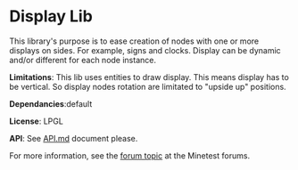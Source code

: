 # Display Lib

This library's purpose is to ease creation of nodes with one or more displays on sides. For example, signs and clocks. Display can be dynamic and/or different for each node instance.

**Limitations**: This lib uses entities to draw display. This means display has to be vertical. So display nodes rotation are limitated to "upside up" positions.

**Dependancies**:default

**License**: LPGL

**API**: See [API.md](https://github.com/pyrollo/display_modpack/blob/master/display_lib/API.md) document please.

For more information, see the [forum topic](https://forum.minetest.net/viewtopic.php?f=11&t=13563) at the Minetest forums.

